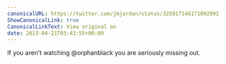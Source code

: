 ```yaml
---
canonicalURL: https://twitter.com/jmjordan/status/325817146171092992
ShowCanonicalLink: true
CanonicalLinkText: View original on
date: 2013-04-21T03:43:55+00:00
---
```

If you aren't watching @orphanblack you are seriously missing out.